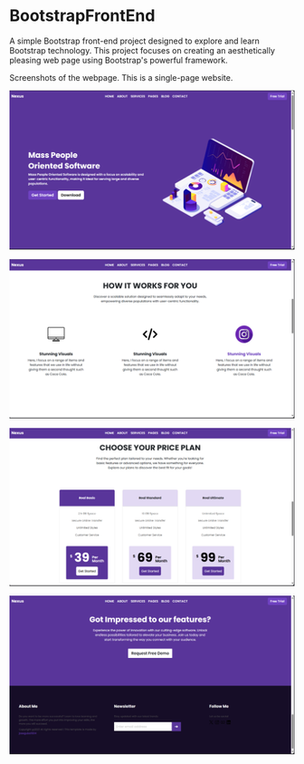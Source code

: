 # BootstrapFrontEnd
A simple Bootstrap front-end project designed to explore and learn Bootstrap technology. This project focuses on creating an aesthetically pleasing web page using Bootstrap's powerful framework.

Screenshots of the webpage. This is a single-page website.

![First Section](image.png)

![Second Section](image-1.png)

![Third Section](image-2.png)

![Fourth Section](image-3.png)